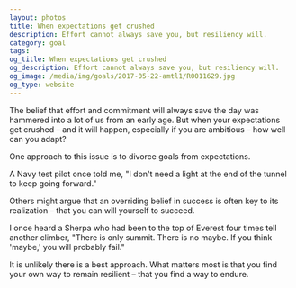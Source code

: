 ```yaml
---
layout: photos
title: When expectations get crushed
description: Effort cannot always save you, but resiliency will.
category: goal
tags:
og_title: When expectations get crushed
og_description: Effort cannot always save you, but resiliency will.
og_image: /media/img/goals/2017-05-22-amtl1/R0011629.jpg
og_type: website
---
```


The belief that effort and commitment will always save the day was hammered into a lot of us from an early age. But when your expectations get crushed – and it will happen, especially if you are ambitious – how well can you adapt?

One approach to this issue is to divorce goals from expectations. 

A Navy test pilot once told me, "I don't need a light at the end of the tunnel to keep going forward." 

Others might argue that an overriding belief in success is often key to its realization – that you can will yourself to succeed. 

I once heard a Sherpa who had been to the top of Everest four times tell another climber, "There is only summit. There is no maybe. If you think 'maybe,' you will probably fail."

It is unlikely there is a best approach. What matters most is that you find your own way to remain resilient – that you find a way to endure.